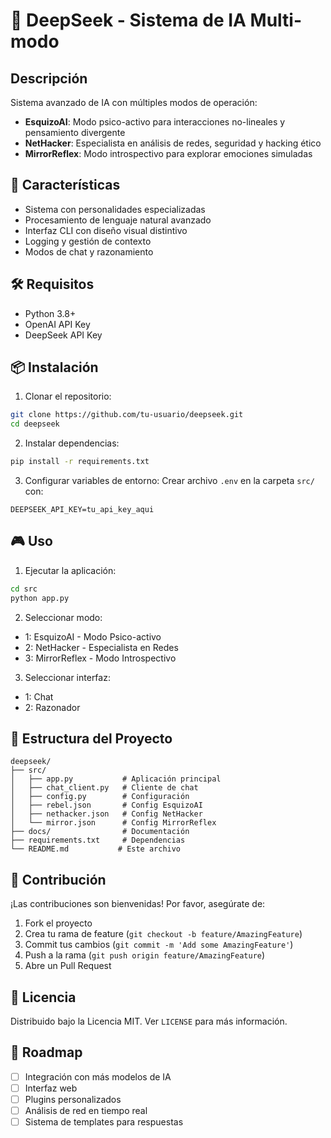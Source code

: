 # 🧠 DeepSeek - Sistema de IA Multi-modo

## Descripción
Sistema avanzado de IA con múltiples modos de operación:
- **EsquizoAI**: Modo psico-activo para interacciones no-lineales y pensamiento divergente
- **NetHacker**: Especialista en análisis de redes, seguridad y hacking ético
- **MirrorReflex**: Modo introspectivo para explorar emociones simuladas

## 🚀 Características
- Sistema con personalidades especializadas
- Procesamiento de lenguaje natural avanzado
- Interfaz CLI con diseño visual distintivo
- Logging y gestión de contexto
- Modos de chat y razonamiento

## 🛠 Requisitos
- Python 3.8+
- OpenAI API Key
- DeepSeek API Key

## 📦 Instalación

1. Clonar el repositorio:
```bash
git clone https://github.com/tu-usuario/deepseek.git
cd deepseek
```

2. Instalar dependencias:
```bash
pip install -r requirements.txt
```

3. Configurar variables de entorno:
Crear archivo `.env` en la carpeta `src/` con:
```env
DEEPSEEK_API_KEY=tu_api_key_aqui
```

## 🎮 Uso

1. Ejecutar la aplicación:
```bash
cd src
python app.py
```

2. Seleccionar modo:
- 1: EsquizoAI - Modo Psico-activo
- 2: NetHacker - Especialista en Redes
- 3: MirrorReflex - Modo Introspectivo

3. Seleccionar interfaz:
- 1: Chat
- 2: Razonador

## 🔧 Estructura del Proyecto
```
deepseek/
├── src/
│   ├── app.py           # Aplicación principal
│   ├── chat_client.py   # Cliente de chat
│   ├── config.py        # Configuración
│   ├── rebel.json       # Config EsquizoAI
│   ├── nethacker.json   # Config NetHacker
│   └── mirror.json      # Config MirrorReflex
├── docs/                # Documentación
├── requirements.txt     # Dependencias
└── README.md           # Este archivo
```

## 🤝 Contribución
¡Las contribuciones son bienvenidas! Por favor, asegúrate de:
1. Fork el proyecto
2. Crea tu rama de feature (`git checkout -b feature/AmazingFeature`)
3. Commit tus cambios (`git commit -m 'Add some AmazingFeature'`)
4. Push a la rama (`git push origin feature/AmazingFeature`)
5. Abre un Pull Request

## 📝 Licencia
Distribuido bajo la Licencia MIT. Ver `LICENSE` para más información.

## 🎯 Roadmap
- [ ] Integración con más modelos de IA
- [ ] Interfaz web
- [ ] Plugins personalizados
- [ ] Análisis de red en tiempo real
- [ ] Sistema de templates para respuestas 
